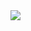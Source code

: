 <img src="https://github.com/roger-mir-min/roger-mir-min/blob/main/frontend-roger-mir-min.png?raw=true">

